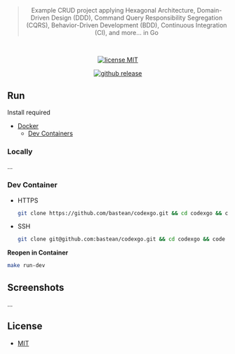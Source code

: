 <br />

<h1 align="center">

<!-- [![logo readme](https://raw.githubusercontent.com/bastean/codexgo/main/docs/readme/logo-readme.png)](https://github.com/bastean) -->

<!-- [![logo readme](docs/readme/logo-readme.png)](https://github.com/bastean) -->

</h1>

<div align="center">

> Example CRUD project applying Hexagonal Architecture, Domain-Driven Design (DDD), Command Query Responsibility Segregation (CQRS), Behavior-Driven Development (BDD), Continuous Integration (CI), and more... in Go

</div>

<br />

<div align="center">

[![license MIT](https://img.shields.io/badge/license-MIT-blue.svg)](LICENSE)

</div>

<div align="center">

[![github release](https://img.shields.io/github/v/release/bastean/codexgo.svg)](https://github.com/bastean/codexgo/releases)

</div>

## Run

Install required

- [Docker](https://docs.docker.com/get-docker)
  - [Dev Containers](https://marketplace.visualstudio.com/items?itemName=ms-vscode-remote.remote-containers)

### Locally

...

### Dev Container

- HTTPS

  ```bash
  git clone https://github.com/bastean/codexgo.git && cd codexgo && code .
  ```

- SSH

  ```bash
  git clone git@github.com:bastean/codexgo.git && cd codexgo && code .
  ```

**Reopen in Container**

```bash
make run-dev
```

## Screenshots

...

## License

- [MIT](LICENSE)
